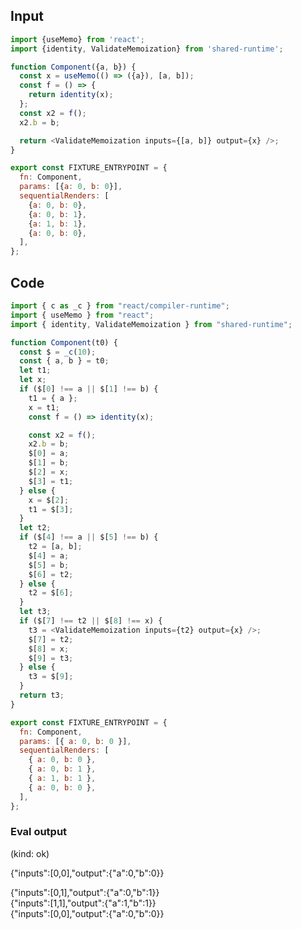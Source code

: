 
## Input

```javascript
import {useMemo} from 'react';
import {identity, ValidateMemoization} from 'shared-runtime';

function Component({a, b}) {
  const x = useMemo(() => ({a}), [a, b]);
  const f = () => {
    return identity(x);
  };
  const x2 = f();
  x2.b = b;

  return <ValidateMemoization inputs={[a, b]} output={x} />;
}

export const FIXTURE_ENTRYPOINT = {
  fn: Component,
  params: [{a: 0, b: 0}],
  sequentialRenders: [
    {a: 0, b: 0},
    {a: 0, b: 1},
    {a: 1, b: 1},
    {a: 0, b: 0},
  ],
};

```

## Code

```javascript
import { c as _c } from "react/compiler-runtime";
import { useMemo } from "react";
import { identity, ValidateMemoization } from "shared-runtime";

function Component(t0) {
  const $ = _c(10);
  const { a, b } = t0;
  let t1;
  let x;
  if ($[0] !== a || $[1] !== b) {
    t1 = { a };
    x = t1;
    const f = () => identity(x);

    const x2 = f();
    x2.b = b;
    $[0] = a;
    $[1] = b;
    $[2] = x;
    $[3] = t1;
  } else {
    x = $[2];
    t1 = $[3];
  }
  let t2;
  if ($[4] !== a || $[5] !== b) {
    t2 = [a, b];
    $[4] = a;
    $[5] = b;
    $[6] = t2;
  } else {
    t2 = $[6];
  }
  let t3;
  if ($[7] !== t2 || $[8] !== x) {
    t3 = <ValidateMemoization inputs={t2} output={x} />;
    $[7] = t2;
    $[8] = x;
    $[9] = t3;
  } else {
    t3 = $[9];
  }
  return t3;
}

export const FIXTURE_ENTRYPOINT = {
  fn: Component,
  params: [{ a: 0, b: 0 }],
  sequentialRenders: [
    { a: 0, b: 0 },
    { a: 0, b: 1 },
    { a: 1, b: 1 },
    { a: 0, b: 0 },
  ],
};

```
      
### Eval output
(kind: ok) <div>{"inputs":[0,0],"output":{"a":0,"b":0}}</div>
<div>{"inputs":[0,1],"output":{"a":0,"b":1}}</div>
<div>{"inputs":[1,1],"output":{"a":1,"b":1}}</div>
<div>{"inputs":[0,0],"output":{"a":0,"b":0}}</div>